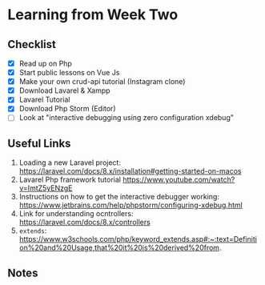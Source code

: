 <h1>Learning from Week Two</h1> 

<h2>Checklist</h2>

- [x] Read up on Php
- [x] Start public lessons on Vue Js
- [x] Make your own crud-api tutorial (Instagram clone)
- [x] Download Lavarel & Xampp
- [x] Lavarel Tutorial
- [x] Download Php Storm (Editor)
- [ ] Look at "interactive debugging using zero configuration xdebug"

<h2>Useful Links</h2>

1. Loading a new Laravel project: https://laravel.com/docs/8.x/installation#getting-started-on-macos
2. Lavarel Php framework tutorial https://www.youtube.com/watch?v=ImtZ5yENzgE
3. Instructions on how to get the interactive debugger working: https://www.jetbrains.com/help/phpstorm/configuring-xdebug.html
4. Link for understanding ocntrollers: https://laravel.com/docs/8.x/controllers
5. `extends`: https://www.w3schools.com/php/keyword_extends.asp#:~:text=Definition%20and%20Usage,that%20it%20is%20derived%20from.

<h2>Notes</h2>
